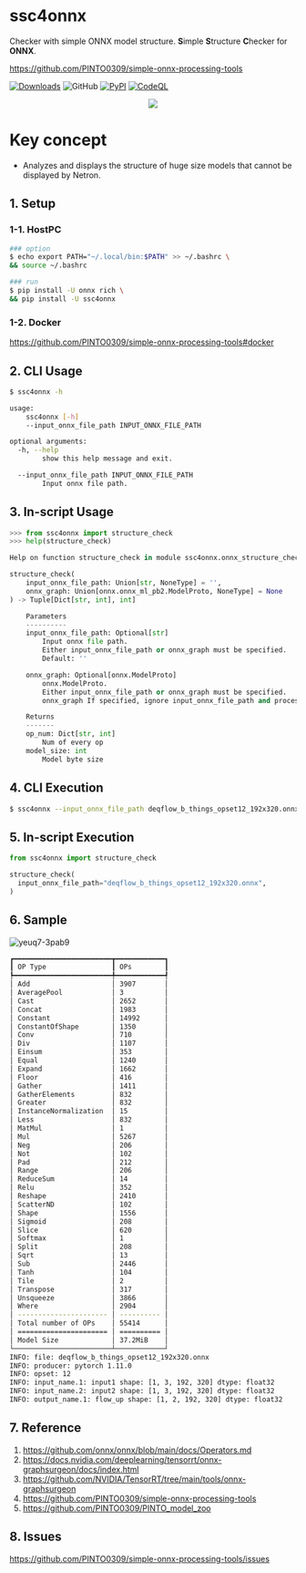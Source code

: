 # ssc4onnx
Checker with simple ONNX model structure. **S**imple **S**tructure **C**hecker for **ONNX**.

https://github.com/PINTO0309/simple-onnx-processing-tools

[![Downloads](https://static.pepy.tech/personalized-badge/ssc4onnx?period=total&units=none&left_color=grey&right_color=brightgreen&left_text=Downloads)](https://pepy.tech/project/ssc4onnx) ![GitHub](https://img.shields.io/github/license/PINTO0309/ssc4onnx?color=2BAF2B) [![PyPI](https://img.shields.io/pypi/v/ssc4onnx?color=2BAF2B)](https://pypi.org/project/ssc4onnx/) [![CodeQL](https://github.com/PINTO0309/ssc4onnx/workflows/CodeQL/badge.svg)](https://github.com/PINTO0309/ssc4onnx/actions?query=workflow%3ACodeQL)

<p align="center">
  <img src="https://user-images.githubusercontent.com/33194443/170718388-a30d9c72-be08-4d13-b3e6-d089fe3f93da.png" />
</p>

# Key concept
- Analyzes and displays the structure of huge size models that cannot be displayed by Netron.

## 1. Setup

### 1-1. HostPC
```bash
### option
$ echo export PATH="~/.local/bin:$PATH" >> ~/.bashrc \
&& source ~/.bashrc

### run
$ pip install -U onnx rich \
&& pip install -U ssc4onnx
```
### 1-2. Docker
https://github.com/PINTO0309/simple-onnx-processing-tools#docker

## 2. CLI Usage
```bash
$ ssc4onnx -h

usage:
    ssc4onnx [-h]
    --input_onnx_file_path INPUT_ONNX_FILE_PATH

optional arguments:
  -h, --help
        show this help message and exit.

  --input_onnx_file_path INPUT_ONNX_FILE_PATH
        Input onnx file path.
```

## 3. In-script Usage
```python
>>> from ssc4onnx import structure_check
>>> help(structure_check)

Help on function structure_check in module ssc4onnx.onnx_structure_check:

structure_check(
    input_onnx_file_path: Union[str, NoneType] = '',
    onnx_graph: Union[onnx.onnx_ml_pb2.ModelProto, NoneType] = None
) -> Tuple[Dict[str, int], int]

    Parameters
    ----------
    input_onnx_file_path: Optional[str]
        Input onnx file path.
        Either input_onnx_file_path or onnx_graph must be specified.
        Default: ''

    onnx_graph: Optional[onnx.ModelProto]
        onnx.ModelProto.
        Either input_onnx_file_path or onnx_graph must be specified.
        onnx_graph If specified, ignore input_onnx_file_path and process onnx_graph.

    Returns
    -------
    op_num: Dict[str, int]
        Num of every op
    model_size: int
        Model byte size
```

## 4. CLI Execution
```bash
$ ssc4onnx --input_onnx_file_path deqflow_b_things_opset12_192x320.onnx
```

## 5. In-script Execution
```python
from ssc4onnx import structure_check

structure_check(
  input_onnx_file_path="deqflow_b_things_opset12_192x320.onnx",
)
```

## 6. Sample
![yeuq7-3pab9](https://user-images.githubusercontent.com/33194443/170716241-1b0aaf0d-ea36-4508-b8ba-1e076e648a2e.gif)

```bash
┏━━━━━━━━━━━━━━━━━━━━━━━━┳━━━━━━━━━━━━┓
┃ OP Type                ┃ OPs        ┃
┡━━━━━━━━━━━━━━━━━━━━━━━━╇━━━━━━━━━━━━┩
│ Add                    │ 3907       │
│ AveragePool            │ 3          │
│ Cast                   │ 2652       │
│ Concat                 │ 1983       │
│ Constant               │ 14992      │
│ ConstantOfShape        │ 1350       │
│ Conv                   │ 710        │
│ Div                    │ 1107       │
│ Einsum                 │ 353        │
│ Equal                  │ 1240       │
│ Expand                 │ 1662       │
│ Floor                  │ 416        │
│ Gather                 │ 1411       │
│ GatherElements         │ 832        │
│ Greater                │ 832        │
│ InstanceNormalization  │ 15         │
│ Less                   │ 832        │
│ MatMul                 │ 1          │
│ Mul                    │ 5267       │
│ Neg                    │ 206        │
│ Not                    │ 102        │
│ Pad                    │ 212        │
│ Range                  │ 206        │
│ ReduceSum              │ 14         │
│ Relu                   │ 352        │
│ Reshape                │ 2410       │
│ ScatterND              │ 102        │
│ Shape                  │ 1556       │
│ Sigmoid                │ 208        │
│ Slice                  │ 620        │
│ Softmax                │ 1          │
│ Split                  │ 208        │
│ Sqrt                   │ 13         │
│ Sub                    │ 2446       │
│ Tanh                   │ 104        │
│ Tile                   │ 2          │
│ Transpose              │ 317        │
│ Unsqueeze              │ 3866       │
│ Where                  │ 2904       │
│ ---------------------- │ ---------- │
│ Total number of OPs    │ 55414      │
│ ====================== │ ========== │
│ Model Size             │ 37.2MiB    │
└────────────────────────┴────────────┘
INFO: file: deqflow_b_things_opset12_192x320.onnx
INFO: producer: pytorch 1.11.0
INFO: opset: 12
INFO: input_name.1: input1 shape: [1, 3, 192, 320] dtype: float32
INFO: input_name.2: input2 shape: [1, 3, 192, 320] dtype: float32
INFO: output_name.1: flow_up shape: [1, 2, 192, 320] dtype: float32
```

## 7. Reference
1. https://github.com/onnx/onnx/blob/main/docs/Operators.md
2. https://docs.nvidia.com/deeplearning/tensorrt/onnx-graphsurgeon/docs/index.html
3. https://github.com/NVIDIA/TensorRT/tree/main/tools/onnx-graphsurgeon
4. https://github.com/PINTO0309/simple-onnx-processing-tools
5. https://github.com/PINTO0309/PINTO_model_zoo

## 8. Issues
https://github.com/PINTO0309/simple-onnx-processing-tools/issues
